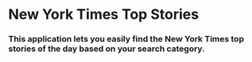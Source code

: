 # New York Times Top Stories

### This application lets you easily find the New York Times top stories of the day based on your search category.

